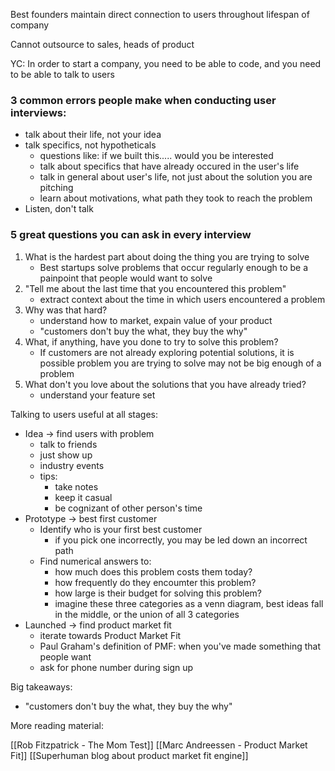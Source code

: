 Best founders maintain direct connection to users throughout lifespan of company

Cannot outsource to sales, heads of product

YC: In order to start a company, you need to be able to code, and you need to be able to talk to users

### 3 common errors people make when conducting user interviews:
- talk about their life, not your idea 
- talk specifics, not hypotheticals 
	- questions like: if we built this..... would you be interested
	- talk about specifics that have already occured in the user's life
	- talk in general about user's life, not just about the solution you are pitching
	- learn about motivations, what path they took to reach the problem
- Listen, don't talk

### 5 great questions you can ask in every interview
1. What is the hardest part about doing the thing you are trying to solve
	- Best startups solve problems that occur regularly enough to be a painpoint that people would want to solve
2. "Tell me about the last time that you encountered this problem"
	- extract context about the time in which users encountered a problem
3. Why was that hard?
	- understand how to market, expain value of your product
	- "customers don't buy the what, they buy the why"
4. What, if anything, have you done to try to solve this problem?
	- If customers are not already exploring potential solutions, it is possible problem you are trying to solve may not be big enough of a problem
5. What don't you love about the solutions that you have already tried?
	- understand your feature set 

Talking to users useful at all stages:
- Idea -> find users with problem
	- talk to friends
	- just show up
	- industry events
	- tips:
		- take notes
		- keep it casual
		- be cognizant of other person's time
- Prototype -> best first customer
	- Identify who is your first best customer
		- if you pick one incorrectly, you may be led down an incorrect path
	- Find numerical answers to:
		- how much does this problem costs them today?
		- how frequently do they encoumter this problem?
		- how large is their budget for solving this problem?
		- imagine these three categories as a venn diagram, best ideas fall in the middle, or the union of all 3 categories
- Launched -> find product market fit
	- iterate towards Product Market Fit
	- Paul Graham's definition of PMF: when you've made something that people want 
	- ask for phone number during sign up
 


Big takeaways:
- "customers don't buy the what, they buy the why"

More reading material:

[[Rob Fitzpatrick - The Mom Test]]
[[Marc Andreessen - Product Market Fit]]
[[Superhuman blog about product market fit engine]]